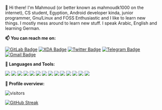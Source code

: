 👋 Hi there! I'm Mahmoud (or better known as mahmoudk1000 on the internet),
CS student, Egyption, Android developer kinda, junior programmer, Gnu/Linux and FOSS Enthusiastic and I like to learn new things.
I mostly mess around to learn new stuff. I speak Arabic, English and learning German.

**📫 You can reach me on:**

[![GitLab Badge](https://img.shields.io/badge/-GitLab-FCA121?style=for-the-badge&logo=GitLab&logoColor=white&link=https://www.gitlab.com/mahmoudk1000/)](https://gitlab.com/mahmoudk1000) [![XDA Badge](https://img.shields.io/badge/-XDA%20Developers-F59812?style=for-the-badge&logo=XDA%20Developers&logoColor=white&link=https://forum.xda-developers.com/m/mahmoud-ayman.6450532/)](https://forum.xda-developers.com/m/mahmoud-ayman.6450532/) [![Twitter Badge](https://img.shields.io/badge/-Twitter-1ca0f1?style=for-the-badge&labelColor=1ca0f1&logo=twitter&logoColor=white&link=https://twitter.com/mahmoudk1000)](https://twitter.com/mahmoudk1000) [![Telegram Badge](https://img.shields.io/badge/-Telegram-0088CC?style=for-the-badge&logo=Telegram&logoColor=white&link=https://t.me/mahmoudk1000)](https://t.me/mahmoudk1000) [![Gmail Badge](https://img.shields.io/badge/-Gmail-c14438?style=for-the-badge&logo=Gmail&logoColor=white&link=mahmoudk1000@gmail.com)](mailto:mahmoudk1000@gmail.com)

**:wrench: Languages and Tools:**

<img src="https://img.shields.io/badge/Java-ED8B00?style=for-the-badge&logo=java&logoColor=white"> <img src="https://img.shields.io/badge/-Python-3776AB?style=for-the-badge&logo=python&logoColor=white"> <img src="https://img.shields.io/badge/PHP-777BB4?style=for-the-badge&logo=php&logoColor=white"> <img src="https://img.shields.io/badge/-HTML5-E34F26?style=for-the-badge&logo=html5&logoColor=white"> <img src="https://img.shields.io/badge/-CSS3-1572B6?style=for-the-badge&logo=css3&logoColor=white"> <img src="https://img.shields.io/badge/-JavaScript-black?style=for-the-badge&logo=javascript&logoColor=eed718"> <img src="https://img.shields.io/badge/Unity-100000?style=for-the-badge&logo=unity&logoColor=white"> <img src="https://img.shields.io/badge/-Linux-black?style=for-the-badge&logo=Linux&logoColor=white"> <img src="https://img.shields.io/badge/Microsoft_Azure-0089D6?style=for-the-badge&logo=microsoft-azure&logoColor=white"> <img src="https://img.shields.io/badge/-Git-F05032?style=for-the-badge&logo=Git&logoColor=white"> <img src="https://img.shields.io/badge/-Android-black?style=for-the-badge&logo=android"> <img src="https://img.shields.io/badge/-Windows-0078D6?style=for-the-badge&logo=Windows"> <img src="https://img.shields.io/badge/-Terminal-black?style=for-the-badge&logo=GNU%20Bash&logoColor=white"> <img src="https://img.shields.io/badge/-Markdown-000000?style=for-the-badge&logo=Markdown">

**:pushpin: Profile overview:**

![visitors](https://visitor-badge.laobi.icu/badge?page_id=mahmoudk1000.mahmoudk1000)

[![GitHub Streak](http://github-readme-streak-stats.herokuapp.com?user=mahmoudk1000&theme=nord&background=161821&border=1f1f1f&stroke=CACACA&ring=9dacde&fire=f7afc0&currStreakNum=ffffff&sideNums=E7E7E7E7&currStreakLabel=ffffff&sideLabels=ffffff&dates=8A98AC)](https://git.io/streak-stats)